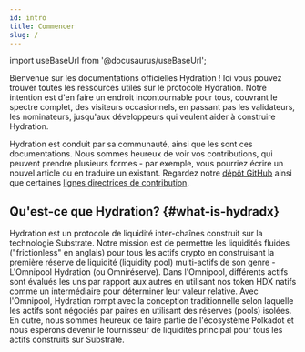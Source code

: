 ```yaml
---
id: intro
title: Commencer
slug: /
---
```


import useBaseUrl from '@docusaurus/useBaseUrl';

Bienvenue sur les documentations officielles Hydration ! Ici vous pouvez trouver toutes les ressources utiles sur le protocole Hydration. Notre intention est d'en faire un endroit incontournable pour tous, couvrant le spectre complet, des visiteurs occasionnels, en passant pas les validateurs, les nominateurs, jusqu'aux développeurs qui veulent aider à construire Hydration. 

Hydration est conduit par sa communauté, ainsi que les sont ces documentations. Nous sommes heureux de voir vos contributions, qui peuvent prendre plusieurs formes - par exemple, vous pourriez écrire un nouvel article ou en traduire un existant. Regardez notre [dépôt GitHub](https://github.com/galacticcouncil/Hydration-docs) ainsi que certaines [lignes directrices de contribution](/contributing).

## Qu'est-ce que Hydration? {#what-is-hydradx}

Hydration est un protocole de liquidité inter-chaînes construit sur la technologie Substrate. Notre mission est de permettre les liquidités fluides ("frictionless" en anglais) pour tous les actifs crypto en construisant la première réserve de liquidité (liquidity pool) multi-actifs de son genre  - L'Omnipool Hydration (ou Omniréserve). Dans l'Omnipool,
différents actifs sont évalués les uns par rapport aux autres en utilisant nos token HDX natifs comme un intermédiaire pour déterminer leur valeur relative. Avec l'Omnipool, Hydration rompt avec la conception traditionnelle selon laquelle les actifs sont négociés par paires en utilisant des réserves (pools) isolées. En outre, nous sommes heureux de faire partie de l'écosystème Polkadot et nous espérons devenir le fournisseur de liquidités principal pour tous les actifs construits sur Substrate.
